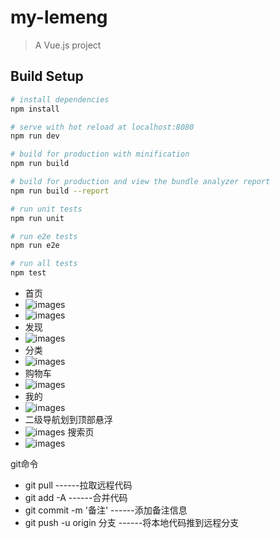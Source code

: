 # my-lemeng

> A Vue.js project

## Build Setup

``` bash
# install dependencies
npm install

# serve with hot reload at localhost:8080
npm run dev

# build for production with minification
npm run build

# build for production and view the bundle analyzer report
npm run build --report

# run unit tests
npm run unit

# run e2e tests
npm run e2e

# run all tests
npm test
```
 - 首页 
 - ![images](https://github.com/hanxubin199502/myall/blob/master/src/assets/1inx.jpg)
 - ![images](https://github.com/hanxubin199502/myall/blob/master/src/assets/2inx.jpg)
 - 发现
 - ![images](https://github.com/hanxubin199502/myall/blob/master/src/assets/3inx.jpg)
 - 分类 
 - ![images](https://github.com/hanxubin199502/myall/blob/master/src/assets/4inx.jpg)
 - 购物车 
 - ![images](https://github.com/hanxubin199502/myall/blob/master/src/assets/5inx.jpg)
 - 我的 
 - ![images](https://github.com/hanxubin199502/myall/blob/master/src/assets/6inx.jpg)
 - 二级导航划到顶部悬浮
 - ![images](https://github.com/hanxubin199502/myall/blob/master/src/assets/7inx.jpg)
搜索页
 - ![images](https://github.com/hanxubin199502/myall/blob/master/src/assets/8inx.jpg)


git命令

 - git pull  ------拉取远程代码
 - git add -A ------合并代码
 - git commit -m '备注' ------添加备注信息
 - git push -u origin 分支 ------将本地代码推到远程分支